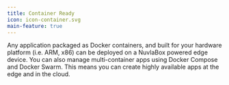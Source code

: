 ```yaml
---
title: Container Ready
icon: icon-container.svg
main-feature: true
---
```


Any application packaged as Docker containers, and built for your hardware platform (i.e. ARM, x86) can be deployed on a NuvlaBox powered edge device. You can also manage multi-container apps using Docker Compose and Docker Swarm. This means you can create highly available apps at the edge and in the cloud.
